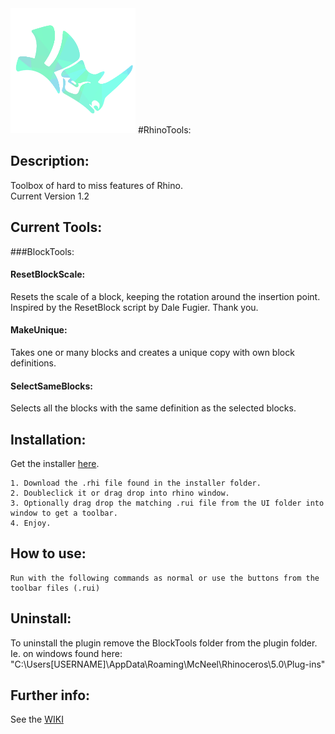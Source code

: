 <img src="https://github.com/ejnaren/rhinotools/raw/master/docs/images/RhinoTools%20Logo.png" width="200" alt="Logo of RhinoTools"/>
#RhinoTools:

## Description:
Toolbox of hard to miss features of Rhino.  
Current Version 1.2


## Current Tools:
###BlockTools:
#### ResetBlockScale:
Resets the scale of a block, keeping the rotation around the insertion point.
Inspired by the ResetBlock script by Dale Fugier. Thank you.
#### MakeUnique:
Takes one or many blocks and creates a unique copy with own block definitions.
#### SelectSameBlocks:
Selects all the blocks with the same definition as the selected blocks.


## Installation:
Get the installer <a href="https://github.com/ejnaren/rhinotools/blob/master/installer/BlockTools.rhi" alt="link to installer">here</a>.

    1. Download the .rhi file found in the installer folder.
    2. Doubleclick it or drag drop into rhino window.
    3. Optionally drag drop the matching .rui file from the UI folder into window to get a toolbar.
    4. Enjoy.

## How to use:
    Run with the following commands as normal or use the buttons from the toolbar files (.rui)
        
## Uninstall:
To uninstall the plugin remove the BlockTools folder from the plugin folder.
Ie. on windows found here:
"C:\Users\[USERNAME]\AppData\Roaming\McNeel\Rhinoceros\5.0\Plug-ins"

## Further info:
See the [WIKI](https://github.com/ejnaren/rhinotools/wiki)


